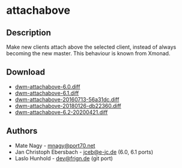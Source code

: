 attachabove
===========

Description
-----------
Make new clients attach above the selected client, instead of
always becoming the new master. This behaviour is known from Xmonad.

Download
--------
* [dwm-attachabove-6.0.diff](dwm-attachabove-6.0.diff)
* [dwm-attachabove-6.1.diff](dwm-attachabove-6.1.diff)
* [dwm-attachabove-20160713-56a31dc.diff](dwm-attachabove-20160713-56a31dc.diff)
* [dwm-attachabove-20180126-db22360.diff](dwm-attachabove-20180126-db22360.diff)
* [dwm-attachabove-6.2-20200421.diff](dwm-attachabove-6.2-20200421.diff)

Authors
-------
* Mate Nagy - <mnagy@port70.net>
* Jan Christoph Ebersbach - <jceb@e-jc.de> (6.0, 6.1 ports)
* Laslo Hunhold - <dev@frign.de> (git port)
